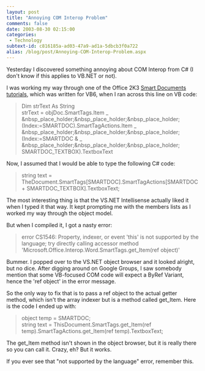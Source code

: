 ```yaml
---
layout: post
title: "Annoying COM Interop Problem"
comments: false
date: 2003-08-30 02:15:00
categories:
 - Technology
subtext-id: c816185a-ad03-47a9-ad1a-5dbcb3f0a722
alias: /blog/post/Annoying-COM-Interop-Problem.aspx
---
```



Yesterday I discovered something annoying about COM Interop from C# (I don't know if this applies to VB.NET or not).

I was working my way through one of the Office 2K3 [Smart Documents tutorials](http://msdn.microsoft.com/library/default.asp?url=/library/en-us/odc_wd2003_ta/html/odc_smartdocovw.asp), which was written for VB6, when I ran across this line on VB code:

> Dim strText As String  
strText = objDoc.SmartTags.Item _  
&nbsp_place_holder;&nbsp_place_holder;&nbsp_place_holder; (Index:=SMARTDOC).SmartTagActions.Item _  
&nbsp_place_holder;&nbsp_place_holder;&nbsp_place_holder; (Index:=SMARTDOC & _  
&nbsp_place_holder;&nbsp_place_holder;&nbsp_place_holder; SMARTDOC_TEXTBOX).TextboxText

Now, I assumed that I would be able to type the following C# code:

> string text = TheDocument.SmartTags[SMARTDOC].SmartTagActions[SMARTDOC + SMARTDOC_TEXTBOX].TextboxText;

The most interesting thing is that the VS.NET Intellisense actually liked it when I typed it that way. It kept prompting me with the members lists as I worked my way through the object model.

But when I compiled it, I got a nasty error:

> error CS1546: Property, indexer, or event 'this' is not supported by the language; try directly calling accessor method 'Microsoft.Office.Interop.Word.SmartTags.get_Item(ref object)'

Bummer. I popped over to the VS.NET object browser and it looked alright, but no dice. After digging around on Google Groups, I saw somebody mention that some VB-focused COM code will expect a ByRef Variant, hence the 'ref object' in the error message.

So the only way to fix that is to pass a ref object to the actual getter method, which isn't the array indexer but is a method called get_Item. Here is the code I ended up with:

> object temp = SMARTDOC;  
string text = ThisDocument.SmartTags.get_Item(ref temp).SmartTagActions.get_Item(ref temp).TextboxText;

The get_Item method isn't shown in the object browser, but it is really there so you can call it. Crazy, eh? But it works.

If you ever see that "not supported by the language" error, remember this.
